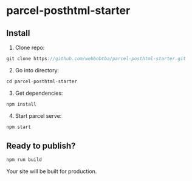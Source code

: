 # parcel-posthtml-starter


## Install

1. Clone repo:
```js
git clone https://github.com/webbobtba/parcel-posthtml-starter.git
```

2. Go into directory:
```js
cd parcel-posthtml-starter
```

3. Get dependencies:
```js
npm install
```

4. Start parcel serve:
```js
npm start
```

## Ready to publish?
```js
npm run build
```
Your site will be built for production.